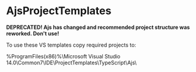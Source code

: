 # AjsProjectTemplates

**DEPRECATED! Ajs has changed and recommended project structure was reworked. Don't use!**

To use these VS templates copy required projects to:

%ProgramFiles(x86)%\Microsoft Visual Studio 14.0\Common7\IDE\ProjectTemplates\TypeScript\Ajs\

